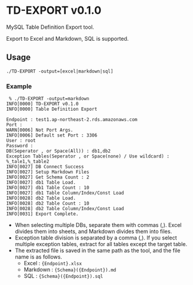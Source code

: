 # TD-EXPORT v0.1.0
MySQL Table Definition Export tool.

Export to Excel and Markdown, SQL is supported.

## Usage
```shell
./TD-EXPORT -output=[excel|markdown|sql]
```

### Example
```shell
 % ./TD-EXPORT -output=markdown
INFO[0000] TD-EXPORT v0.1.0                             
INFO[0000] Table Definition Export                      

Endpoint : test1.ap-northeast-2.rds.amazonaws.com
Port : 
WARN[0006] Not Port Args.                               
INFO[0006] Default set Port : 3306                      
User : root
Password : 
DB(Seperator , or Space(All)) : db1,db2
Exception Tables(Seperator , or Space(none) / Use wildcard) : %_tale1,%_table2
INFO[0027] DB Connect Success                           
INFO[0027] Setup Markdown Files                         
INFO[0027] Get Schema Count : 2                        
INFO[0027] db1 Table Load.                       
INFO[0027] db1 Table Count : 10                 
INFO[0027] db1 Table Column/Index/Const Load   
INFO[0028] db2 Table Load.                       
INFO[0028] db2 Table Count : 10                 
INFO[0028] db2 Table Column/Index/Const Load   
INFO[0031] Export Complete. 
```
- When selecting multiple DBs, separate them with commas (,). Excel divides them into sheets, and Markdown divides them into files.
- Exception table division is separated by a comma (,). If you select multiple exception tables, extract for all tables except the target table.
- The extracted file is saved in the same path as the tool, and the file name is as follows.
    - Excel : ```{Endpoint}.xlsx```
    - Markdown : ```{Schema}({Endpoint}).md```
    - SQL : ```{Schema}({Endpoint}).sql```
